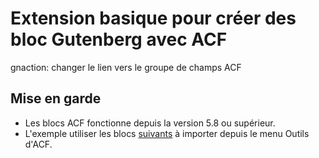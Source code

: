 # Extension basique pour créer des bloc Gutenberg avec ACF

gnaction: changer le lien vers le groupe de champs ACF

## Mise en garde

* Les blocs ACF fonctionne depuis la version 5.8 ou supérieur.
* L'exemple utiliser les blocs [suivants](https://ressouces-modules.s3.amazonaws.com/acf-export-bloc-gut-cuisinier.json.zip) à importer depuis le menu Outils d'ACF.
